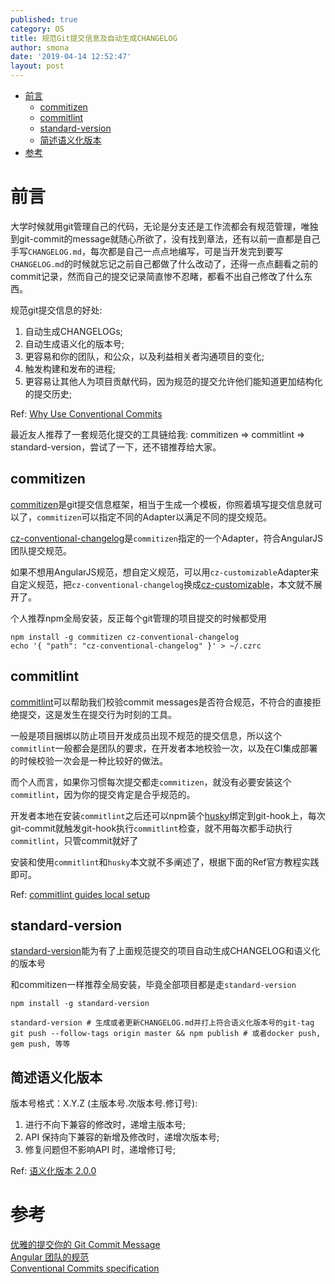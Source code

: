 ```yaml
---
published: true
category: OS
title: 规范Git提交信息及自动生成CHANGELOG
author: smona
date: '2019-04-14 12:52:47'
layout: post
---
```


<!-- @import "[TOC]" {cmd="toc" depthFrom=1 depthTo=6 orderedList=false} -->

<!-- code_chunk_output -->

* [前言](#前言)
	* [commitizen](#commitizen)
	* [commitlint](#commitlint)
	* [standard-version](#standard-version)
	* [简述语义化版本](#简述语义化版本)
* [参考](#参考)

<!-- /code_chunk_output -->

# 前言

大学时候就用git管理自己的代码，无论是分支还是工作流都会有规范管理，唯独到git-commit的message就随心所欲了，没有找到章法，还有以前一直都是自己手写`CHANGELOG.md`，每次都是自己一点点地编写，可是当开发完到要写`CHANGELOG.md`的时候就忘记之前自己都做了什么改动了，还得一点点翻看之前的commit记录，然而自己的提交记录简直惨不忍睹，都看不出自己修改了什么东西。  

规范git提交信息的好处:

1. 自动生成CHANGELOGs;
2. 自动生成语义化的版本号;
3. 更容易和你的团队，和公众，以及利益相关者沟通项目的变化;
4. 触发构建和发布的进程;
5. 更容易让其他人为项目贡献代码，因为规范的提交允许他们能知道更加结构化的提交历史;

Ref: [Why Use Conventional Commits](https://www.conventionalcommits.org/en/v1.0.0-beta.2/#why-use-conventional-commits)  

最近友人推荐了一套规范化提交的工具链给我: commitizen => commitlint =>  standard-version，尝试了一下，还不错推荐给大家。  

## commitizen  

[commitizen](https://github.com/commitizen/cz-cli)是git提交信息框架，相当于生成一个模板，你照着填写提交信息就可以了，`commitizen`可以指定不同的Adapter以满足不同的提交规范。  

[cz-conventional-changelog](https://github.com/commitizen/cz-conventional-changelog)是`commitizen`指定的一个Adapter，符合AngularJS团队提交规范。  

如果不想用AngularJS规范，想自定义规范，可以用`cz-customizable`Adapter来自定义规范，把`cz-conventional-changelog`换成[cz-customizable](https://github.com/leonardoanalista/cz-customizable)，本文就不展开了。  

个人推荐npm全局安装，反正每个git管理的项目提交的时候都受用  

```shell
npm install -g commitizen cz-conventional-changelog
echo '{ "path": "cz-conventional-changelog" }' > ~/.czrc
```

## commitlint  

[commitlint](https://github.com/conventional-changelog/commitlint)可以帮助我们校验commit messages是否符合规范，不符合的直接拒绝提交，这是发生在提交行为时刻的工具。  

一般是项目捆绑以防止项目开发成员出现不规范的提交信息，所以这个`commitlint`一般都会是团队的要求，在开发者本地校验一次，以及在CI集成部署的时候校验一次会是一种比较好的做法。  

而个人而言，如果你习惯每次提交都走`commitizen`，就没有必要安装这个`commitlint`，因为你的提交肯定是合乎规范的。  

开发者本地在安装`commitlint`之后还可以npm装个[husky](https://github.com/typicode/husky)绑定到git-hook上，每次git-commit就触发git-hook执行`commitlint`检查，就不用每次都手动执行`commitlint`，只管commit就好了  

安装和使用`commitlint`和`husky`本文就不多阐述了，根据下面的Ref官方教程实践即可。  

Ref: [commitlint guides local setup](https://conventional-changelog.github.io/commitlint/#/guides-local-setup)  

## standard-version  

[standard-version](https://github.com/conventional-changelog/standard-version)能为有了上面规范提交的项目自动生成CHANGELOG和语义化的版本号  

和commitizen一样推荐全局安装，毕竟全部项目都是走`standard-version`  

```shell
npm install -g standard-version

standard-version # 生成或者更新CHANGELOG.md并打上符合语义化版本号的git-tag
git push --follow-tags origin master && npm publish # 或者docker push, gem push, 等等
```

## 简述语义化版本  

版本号格式：X.Y.Z (主版本号.次版本号.修订号):  

1. 进行不向下兼容的修改时，递增主版本号;  
2. API 保持向下兼容的新增及修改时，递增次版本号;  
3. 修复问题但不影响API 时，递增修订号;  

Ref: [语义化版本 2.0.0](https://semver.org/lang/zh-CN/)  

# 参考  

[优雅的提交你的 Git Commit Message](https://juejin.im/post/5afc5242f265da0b7f44bee4)  
[Angular 团队的规范](https://github.com/angular/angular.js/blob/master/DEVELOPERS.md#-git-commit-guidelines)  
[Conventional Commits specification](https://www.conventionalcommits.org/en/v1.0.0-beta.3/)  